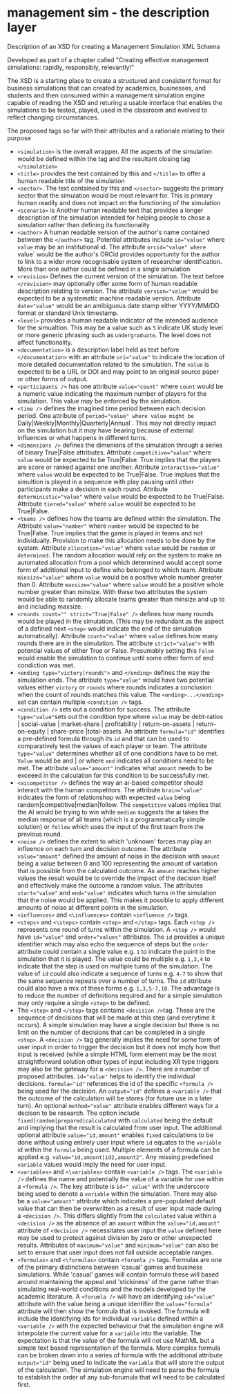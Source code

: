 # management sim - the description layer
Description of an XSD for creating a Management Simulation XML Schema

Developed as part of a chapter called "Creating effective management simulations: rapidly, responsibly, relevantly!"

The XSD is a starting place to create a structured and consistent format for business simulations that can created by academics, businesses, and students and then consumed within a management simulation engine capable of reading the XSD and returing a usable interface that enables the simulations to be tested, played, used in the classroom and evolved to reflect changing circumstances.

The proposed tags so far with their attributes and a rationale relating to their purpose 

- `<simulation>` is the overall wrapper. All the aspects of the simulation would be defined within the tag and the resultant closing tag `</simulation>`
-  `<title>` provides the text contained by this and `</title>` to offer a human readable title of the simulation
-  `<sector>`. The text contained by this and `</sector>` suggests the primary sector that the simulation would be most relevant for. This is primary human readily and does not impact on the functioning of the simulation
- `<scenario>` is Another human readable text that provides a longer description of the simulation intended for helping people to chose a simulation rather than defining its functionality 
- `<author>`  A human readable version of the author's name contained between the `</author>` tag. Potential attributes include `id="value"` where `value` may be an institutional id. The attribute `orcid="value" where `value` would be the author's ORCid provides opportunity for the author to link to a wider more recognisable system of researcher identification. More than one author could be defined in a single simulation
- `<revision>` Defines the current version of the simulation.  The text before `</revision>` may optionally offer some form of human readable description relating to version. The attribute `version="value"` would be expected to be a systematic machine readable version. Attribute `date="value"` would be an amibiguous date stamp either YYYY/MM/DD format or standard Unix timestamp.
- `<level>` provides a human readable indicator of the intended audience for the simualtion. This may be a value such as `5` indicate UK study level or more generic phrasing such as `undergraduate`. The level does not affect functionality.
- `<documentation>` is a description label held as text before `</documentation>` with an attribute `uri="value"` to indicate the location of more detailed documentation related to the simulation. The `value` is expected to be a URL or DOI and may point to an original source paper or other forms of output.
- `<participants />` has one attribute `value="count"` where `count` would be a numeric value indicating the maximum number of players for the simulation. This value *may* be enforced by the simulation.
- `<time />`  defines the imagined time period between each decision period. One attribute of `period="value" where value might be `Daily|Weekly|Monthly|Quarterly|Annual`. This may not directly impact on the simulation but it *may* have bearing because of external influences or what happens in different turns.
- `<dimensions />` defines the dimenions of the simulation through a series of binary True|False attributes. Attribute `competitive="value"` where `value` would be expected to be True|False. True implies that the players are score or ranked against one another. Attribute `interactive="value"` where `value` would be expected to be True|False. True implues that the simultion is played in a sequence with play pausing until other participants make a decision in each round. Attribute `deterministic="value"` where `value` would be expected to be True|False. Attribute `tiered="value"` where `value` would be expected to be True|False.
- `<teams />` defines how the teams are defined within the simulation. The Attribute `value="number"` where `number` would be expected to be True|False. True implies that the game is played in teams and not individually. Provision to make this allocation needs to be done by the system. Attribute `allocation="value"` where `value` would be `random` or `determined`. The random allocation would rely on the system to make an automated allocation from a pool which determined would accept some form of additional input to define who belonged to which team. Attribute `minsize="value"` where `value` would be a positive whole number greater than 0. Attribute `maxsize="value"` where `value` would be a positive whole number greater than minsize. With these two attributes the system would be able to randomly allocate teams greater than minsize and up to and including maxsize.
- `<rounds count="" strict="True|False" />` defines how many rounds would be played in the simulation. (This may be redundant as the aspect of a defined next `<step>` would indicate the end of the simulation automatically). Attribute `count="value"` where `value` defines how many rounds there are in the simulation. The attribute `strict="value">` with potential values of either True or False. Presumably setting this `False` would enable the simulation to continue until some other form of end condiction was met.
- `<ending type="victory|rounds">` and `</ending>` defines the way the simulation ends. The attribute `type="value"` would have two potential values either `victory` or `rounds` where rounds indicates a conclusion when the count of rounds matches this value. The `<ending>...</ending>` set can contain multiple `<condition />` tags.
- `<condition />` sets out a condition for success. The attribute `type="value"`sets out the condition type where `value` may be debt-ratios | social-value | market-share | profitability | return-on-assets | return-on-equity | share-price |total-assets. An attribute `formula="id"` identifies a pre-defined formula through its `id` and that can be used to comparatively test the values of each player or team. The attribute `type="value"` determines whether all of one conditions have to be met. `Value` would be and | or where `and` indicates all conditions need to be met. The attribute `value="amount"` indicates what `amount` needs to be exceeed in the calculation for this condition to be successfully met.
 - `<aicompetitor />` defines the way an ai-based competitor should interact with the human competitors. The attribute `brain="value"` indicates the form of relationshop with expected `value` being random|competitive|median|follow. The `competitive` values implies that the AI would be trying to win while `median` suggests the ai takes the median response of all teams (which is a programmatically simple solution) or `follow` which uses the input of the first team from the previous round.
-  `<noise />` defines the extent to which 'unknown' forces may play an influence on each turn and decision outcome. The attribute `value="amount"` defined the amount of noise in the decision with `amount` being a value between 0 and 100 representing the amount of variation that is possible from the calculated outcome. As `amount` reaches higher values the result would be to override the impact of the decision itself and effectively make the outcome a random value. The attributes `start="value"` and `end="value"` indicates which turns in the simulation that the noise would be applied. This makes it possible to apply different amounts of noise at different points in the simulation.
-  `<influences>` and `<\influences>` contain `<influence />` tags.
-  `<steps>` and `<\steps>` contain `<step>` and `</step>` tags. Each `<step />` represents one round of turns within the simulation. A `<step />` would have `id="value"` and `order="values"` attributes. The `id` provides a unique identifier which may also echo the sequence of steps but the `order` attribute could contain a single value e.g. `1` to indicate the point in the simulation that it is played. The value could be multiple e.g. `1,3,4` to indicate that the step is used on multiple turns of the simulation. The value of `id` could also indicate a sequence of turns e.g. `4-7` to show that the same sequence repeats over a number of turns. The `id` attribute could also have a mix of these forms e.g. `1,3,5-7,10`. The advantage is to reduce the number of definitions required and for a simple simulation may only require a single `<step>` to be defined.
-   The `<step>` and `</step>` tags contains `<decision />`tag. These are the sequence of decisions that will be made at this step (and everytime it occurs). A simple simulation may have a single decision but there is no limit on the number of decisions that can be completed in a single `<step>`. A `<decision />` tag generally implies the need for some form of user input in order to trigger the decision but it does not imply how that input is received (while a simple HTML form element may be the most straightforward solution other types of input including XR type triggers may also be the gateway for a `<decision />`. There are a number of proposed attributes. `id="value"` helps to identify the individual decisions. `formula="id"` references the id of the specific `<formula />` being used for the decision.  An `output="id"` defines a `<variable />` that the outcome of the calculation will be stores (for future use in a later turn). An optional `method="value"` attribute enables different ways for a decison to be research. The option include `fixed|random|prepared|calculated` with `calculated` being the default and implying that the result is calculated from user input. The additional optional  attribute `value="id,amount"` enables `fixed` calculations to be done without using entirely user input where `id` equates to the `variable` id within the `formula` being used. Multiple elements of a formula can be applied e.g. `value="id,amount|id2,amount2"`. Any missing predefined `variable` values would imply the need for user input.
-  `<variables>` and `<\variables>` contain `<variable />` tags. The `<variable />` defines the name and potentially the value of a variable for use within a `<formula />`. The key attribute is `id="_value"` with the underscore being used to denote a `variable` within the simulation. There may also be a `value="amount"` attribute which indicates a pre-populated default value that can then be overwritten as a result of user input made during a `<decision />`. This differs slightly from the `calculated` value within a `<decision />` as the absence of an `amount` within the `value="id,amount"` attribute of `<decision />` necessitates user input the `value` defined here may be used to protect against division by zero or other unexpected results. Attributes of `maximum="value"` and `minimum="value"` can also be set to ensure that user input does not fall outside acceptable ranges.
-  `<formulas>` and `<\formulas>` contain `<forumla />` tags. Formulas are one of the primary distinctions between 'casual' games and business simulations. While 'casual' games will contain formula these will based around maintaining the appeal and 'stickiness' of the game rather than simulating real-world conditions and the models developed by the academic literature. A `<forumla />` will have an identifying `id="value"` attribute with the value being a unique identifier the `value="formula"` attribute will then show the formula that is invoked. The formula will include the identifying ids for individual `variable` defined within a `<variable />` with the expected behaviour that the simulation engine will interpolate the current value for a `variable` into the variable. The expectation is that the value of the formula will not use MathML but a simple text based representation of the formula. More complex formula can be broken down into a series of formula with the additional attribute `output="id"` being used to indicate the `variable` that will store the output of the calculation. The simulation engine will need to parse the formula to establish the order of any sub-forumula that will need to be calculated first.
